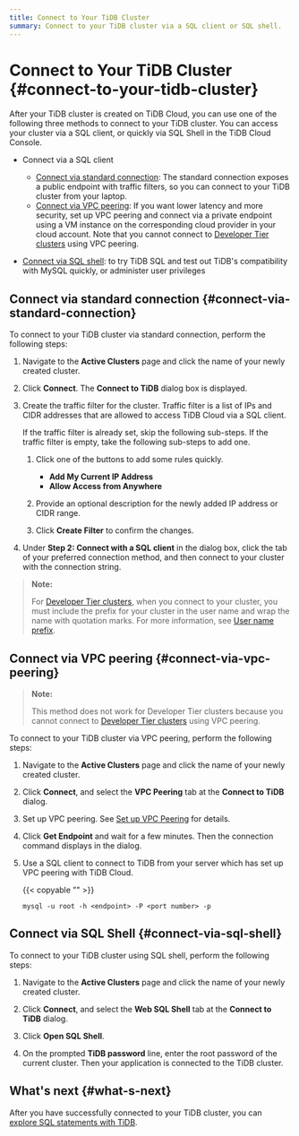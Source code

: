 ```yaml
---
title: Connect to Your TiDB Cluster
summary: Connect to your TiDB cluster via a SQL client or SQL shell.
---
```


# Connect to Your TiDB Cluster {#connect-to-your-tidb-cluster}

After your TiDB cluster is created on TiDB Cloud, you can use one of the following three methods to connect to your TiDB cluster. You can access your cluster via a SQL client, or quickly via SQL Shell in the TiDB Cloud Console.

-   Connect via a SQL client

    -   [Connect via standard connection](#connect-via-standard-connection): The standard connection exposes a public endpoint with traffic filters, so you can connect to your TiDB cluster from your laptop.
    -   [Connect via VPC peering](#connect-via-vpc-peering): If you want lower latency and more security, set up VPC peering and connect via a private endpoint using a VM instance on the corresponding cloud provider in your cloud account. Note that you cannot connect to [Developer Tier clusters](/tidb-cloud/select-cluster-tier.md#developer-tier) using VPC peering.

<!---->

-   [Connect via SQL shell](#connect-via-sql-shell): to try TiDB SQL and test out TiDB's compatibility with MySQL quickly, or administer user privileges

## Connect via standard connection {#connect-via-standard-connection}

To connect to your TiDB cluster via standard connection, perform the following steps:

1.  Navigate to the **Active Clusters** page and click the name of your newly created cluster.

2.  Click **Connect**. The <strong>Connect to TiDB</strong> dialog box is displayed.

3.  Create the traffic filter for the cluster. Traffic filter is a list of IPs and CIDR addresses that are allowed to access TiDB Cloud via a SQL client.

    If the traffic filter is already set, skip the following sub-steps. If the traffic filter is empty, take the following sub-steps to add one.

    1.  Click one of the buttons to add some rules quickly.

        -   **Add My Current IP Address**
        -   **Allow Access from Anywhere**

    2.  Provide an optional description for the newly added IP address or CIDR range.

    3.  Click **Create Filter** to confirm the changes.

4.  Under **Step 2: Connect with a SQL client** in the dialog box, click the tab of your preferred connection method, and then connect to your cluster with the connection string.

> **Note:**
>
> For [Developer Tier clusters](/tidb-cloud/select-cluster-tier.md#developer-tier), when you connect to your cluster, you must include the prefix for your cluster in the user name and wrap the name with quotation marks. For more information, see [User name prefix](/tidb-cloud/select-cluster-tier.md#user-name-prefix).

## Connect via VPC peering {#connect-via-vpc-peering}

> **Note:**
>
> This method does not work for Developer Tier clusters because you cannot connect to [Developer Tier clusters](/tidb-cloud/select-cluster-tier.md#developer-tier) using VPC peering.

To connect to your TiDB cluster via VPC peering, perform the following steps:

1.  Navigate to the **Active Clusters** page and click the name of your newly created cluster.

2.  Click **Connect**, and select the <strong>VPC Peering</strong> tab at the <strong>Connect to TiDB</strong> dialog.

3.  Set up VPC peering. See [Set up VPC Peering](/tidb-cloud/set-up-vpc-peering-connections.md) for details.

4.  Click **Get Endpoint** and wait for a few minutes. Then the connection command displays in the dialog.

5.  Use a SQL client to connect to TiDB from your server which has set up VPC peering with TiDB Cloud.

    {{< copyable "" >}}

    ```shell
    mysql -u root -h <endpoint> -P <port number> -p
    ```

## Connect via SQL Shell {#connect-via-sql-shell}

To connect to your TiDB cluster using SQL shell, perform the following steps:

1.  Navigate to the **Active Clusters** page and click the name of your newly created cluster.

2.  Click **Connect**, and select the <strong>Web SQL Shell</strong> tab at the <strong>Connect to TiDB</strong> dialog.

3.  Click **Open SQL Shell**.

4.  On the prompted **TiDB password** line, enter the root password of the current cluster. Then your application is connected to the TiDB cluster.

## What's next {#what-s-next}

After you have successfully connected to your TiDB cluster, you can [explore SQL statements with TiDB](https://docs.pingcap.com/tidb/stable/basic-sql-operations).
